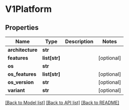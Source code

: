 # V1Platform

## Properties
Name | Type | Description | Notes
------------ | ------------- | ------------- | -------------
**architecture** | **str** |  | 
**features** | **list[str]** |  | [optional] 
**os** | **str** |  | 
**os_features** | **list[str]** |  | [optional] 
**os_version** | **str** |  | [optional] 
**variant** | **str** |  | [optional] 

[[Back to Model list]](../README.md#documentation-for-models) [[Back to API list]](../README.md#documentation-for-api-endpoints) [[Back to README]](../README.md)

